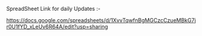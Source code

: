 SpreadSheet Link for daily Updates :- 

https://docs.google.com/spreadsheets/d/1XvvTqwfnBgMGCzcCzueMBkG7jr0U1fYD_xLeUv6R64A/edit?usp=sharing
